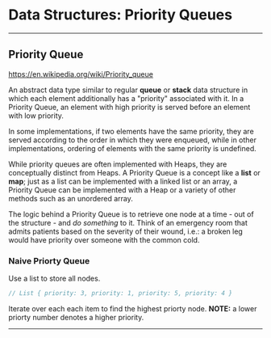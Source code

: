# Data Structures: Priority Queues

---

## Priority Queue

<https://en.wikipedia.org/wiki/Priority_queue>

An abstract data type similar to regular **queue** or **stack** data structure in which each element additionally has a "priority" associated with it. In a Priority Queue, an element with high priority is served before an element with low priority.

In some implementations, if two elements have the same priority, they are served according to the order in which they were enqueued, while in other implementations, ordering of elements with the same priority is undefined.

While priority queues are often implemented with Heaps, they are conceptually distinct from Heaps. A Priority Queue is a concept like a **list** or **map**; just as a list can be implemented with a linked list or an array, a Priority Queue can be implemented with a Heap or a variety of other methods such as an unordered array.

The logic behind a Priority Queue is to retrieve one node at a time - out of the structure - and _do something_ to it. Think of an emergency room that admits  patients based on the severity of their wound, i.e.: a broken leg would have priority over someone with the common cold.

### Naive Priorty Queue

Use a list to store all nodes.

```js
// List { priority: 3, priority: 1, priority: 5, priority: 4 }
```

Iterate over each each item to find the highest priorty node.
**NOTE:** a lower priorty number denotes a higher priority.

---
